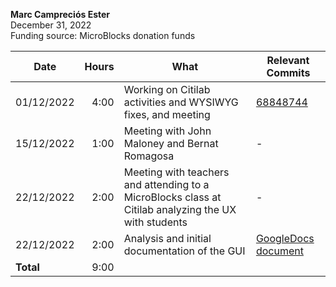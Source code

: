 **Marc Campreciós Ester**  
December 31, 2022  
Funding source: MicroBlocks donation funds

| Date       | Hours | What | Relevant Commits |
|------------|------:|------|-----|
| 01/12/2022 | 4:00 | Working on Citilab activities and WYSIWYG fixes, and meeting | [68848744](https://gitlab.com/bromagosa/microblocks-learn/-/commit/68848744a1ea061fcd15855596635f6ab1db2c62) |
| 15/12/2022 | 1:00 | Meeting with John Maloney and Bernat Romagosa | - |
| 22/12/2022 | 2:00 | Meeting with teachers and attending to a MicroBlocks class at Citilab analyzing the UX with students | - |
| 22/12/2022 | 2:00 | Analysis and initial documentation of the GUI  | [GoogleDocs document](https://docs.google.com/document/d/1yR0rP4BtYUQxIYHP9g6lB6om3khZFHhU6wDEzf0TLO8/edit?usp=sharing) |
| **Total**  | 9:00 | |
